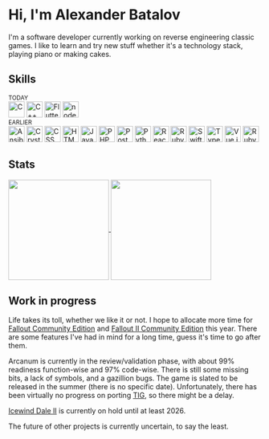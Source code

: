 # Hi, I'm Alexander Batalov

I'm a software developer currently working on reverse engineering classic games. I like to learn and try new stuff whether it's a technology stack, playing piano or making cakes.

## Skills

<div>
  <sup>TODAY</sup>
  <div>
    <img height="32" width="32" src="https://cdn.simpleicons.org/c" alt="C" />
    <img height="32" width="32" src="https://cdn.simpleicons.org/cplusplus" alt="C++" />
    <img height="32" width="32" src="https://cdn.simpleicons.org/flutter" alt="Flutter" />
    <img height="32" width="32" src="https://cdn.simpleicons.org/node.js" alt="node.js" />
  </div>
</div>

<div>
  <sup>EARLIER</sup>
  <div>
    <img height="32" width="32" src="https://cdn.simpleicons.org/ansible" alt="Ansible" />
    <img height="32" width="32" src="https://cdn.simpleicons.org/crystal" alt="Crystal" />
    <img height="32" width="32" src="https://cdn.simpleicons.org/css3" alt="CSS" />
    <img height="32" width="32" src="https://cdn.simpleicons.org/html5" alt="HTML" />
    <img height="32" width="32" src="https://cdn.simpleicons.org/javascript" alt="JavaScript" />
    <img height="32" width="32" src="https://cdn.simpleicons.org/php" alt="PHP" />
    <img height="32" width="32" src="https://cdn.simpleicons.org/postgresql" alt="PostgreSQL" />
    <img height="32" width="32" src="https://cdn.simpleicons.org/python" alt="Python" />
    <img height="32" width="32" src="https://cdn.simpleicons.org/react" alt="React" />
    <img height="32" width="32" src="https://cdn.simpleicons.org/ruby" alt="Ruby" />
    <img height="32" width="32" src="https://cdn.simpleicons.org/swift" alt="Swift" />
    <img height="32" width="32" src="https://cdn.simpleicons.org/typescript" alt="TypeScript" />
    <img height="32" width="32" src="https://cdn.simpleicons.org/vue.js" alt="Vue.js" />
    <img height="32" width="32" src="https://cdn.simpleicons.org/rubyonrails" alt="Ruby on Rails" />
  </div>
</div>

## Stats

<div>
    <a href="https://github.com/alexbatalov">
        <img height=200 align="center" src="https://github-readme-stats.vercel.app/api?username=alexbatalov" />
    </a>
    <a href="https://github.com/alexbatalov">
        <img height=200 align="center" src="https://github-readme-stats.vercel.app/api/top-langs?username=alexbatalov&layout=compact&langs_count=8&card_width=320" />
    </a>
</div>

## Work in progress

Life takes its toll, whether we like it or not. I hope to allocate more time for [Fallout Community Edition](https://github.com/alexbatalov/fallout1-ce) and [Fallout II Community Edition](https://github.com/alexbatalov/fallout2-ce) this year. There are some features I've had in mind for a long time, guess it's time to go after them.

Arcanum is currently in the review/validation phase, with about 99% readiness function-wise and 97% code-wise. There is still some missing bits, a lack of symbols, and a gazillion bugs. The game is slated to be released in the summer (there is no specific date). Unfortunately, there has been virtually no progress on porting [TIG](https://github.com/alexbatalov/tig), so there might be a delay.

[Icewind Dale II](https://github.com/alexbatalov/iwd2-re) is currently on hold until at least 2026.

The future of other projects is currently uncertain, to say the least.
